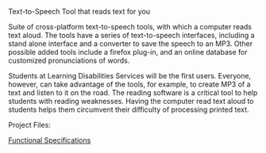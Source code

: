 Text-to-Speech Tool that reads text for you

Suite of cross-platform text-to-speech tools, with which a computer reads text aloud. The tools have a series of text-to-speech interfaces, including a stand alone interface and a converter to save the speech to an MP3. Other possible added tools include a firefox plug-in, and an online database for customized pronunciations of words.

Students at Learning Disabilities Services will be the first users. Everyone, however, can take advantage of the tools, for example, to create MP3 of a text and listen to it on the road. The reading software is a critical tool to help students with reading weaknesses. Having the computer read text aloud to students helps them circumvent their difficulty of processing printed text.


Project Files:

[Functional Specifications](http://speak4me.googlecode.com/files/speak4meSpecs.doc)